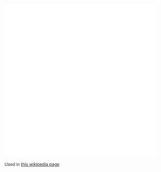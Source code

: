 ![The vector graphic](2-vectorized.svg)

Used in [this wikipedia page](https://fa.wikipedia.org/wiki/%DA%86%D8%B1%D8%A7%D8%BA_%D8%B1%D8%A7%D9%87%D9%86%D9%85%D8%A7%DB%8C%DB%8C)
